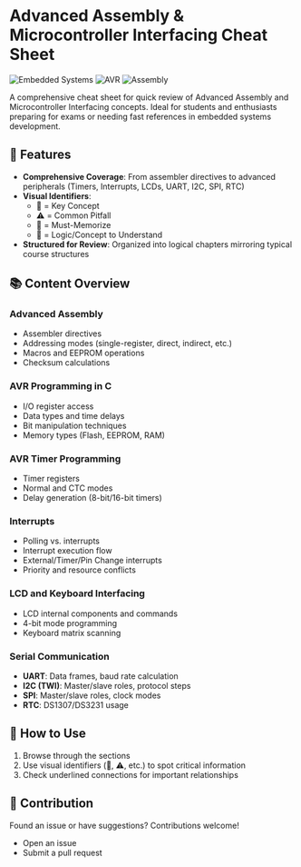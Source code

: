 # Advanced Assembly & Microcontroller Interfacing Cheat Sheet

![Embedded Systems](https://img.shields.io/badge/Field-Embedded_Systems-blue) ![AVR](https://img.shields.io/badge/Microcontroller-AVR-green) ![Assembly](https://img.shields.io/badge/Language-Assembly/C-yellow)

A comprehensive cheat sheet for quick review of Advanced Assembly and Microcontroller Interfacing concepts. Ideal for students and enthusiasts preparing for exams or needing fast references in embedded systems development.

## 🌟 Features

- **Comprehensive Coverage**: From assembler directives to advanced peripherals (Timers, Interrupts, LCDs, UART, I2C, SPI, RTC)
- **Visual Identifiers**:
  - 🔑 = Key Concept
  - ⚠️ = Common Pitfall
  - 📌 = Must-Memorize
  - 🧠 = Logic/Concept to Understand
- **Structured for Review**: Organized into logical chapters mirroring typical course structures

## 📚 Content Overview

### Advanced Assembly
- Assembler directives
- Addressing modes (single-register, direct, indirect, etc.)
- Macros and EEPROM operations
- Checksum calculations

### AVR Programming in C
- I/O register access
- Data types and time delays
- Bit manipulation techniques
- Memory types (Flash, EEPROM, RAM)

### AVR Timer Programming
- Timer registers
- Normal and CTC modes
- Delay generation (8-bit/16-bit timers)

### Interrupts
- Polling vs. interrupts
- Interrupt execution flow
- External/Timer/Pin Change interrupts
- Priority and resource conflicts

### LCD and Keyboard Interfacing
- LCD internal components and commands
- 4-bit mode programming
- Keyboard matrix scanning

### Serial Communication
- **UART**: Data frames, baud rate calculation
- **I2C (TWI)**: Master/slave roles, protocol steps
- **SPI**: Master/slave roles, clock modes
- **RTC**: DS1307/DS3231 usage

## 🚀 How to Use
1. Browse through the sections
2. Use visual identifiers (🔑, ⚠️, etc.) to spot critical information
3. Check underlined connections for important relationships

## 🤝 Contribution
Found an issue or have suggestions? Contributions welcome!
- Open an issue
- Submit a pull request
